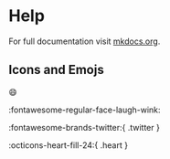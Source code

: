 # Help

For full documentation visit [mkdocs.org](https://www.mkdocs.org).

## Icons and Emojs

:smile: 

:fontawesome-regular-face-laugh-wink:

:fontawesome-brands-twitter:{ .twitter }

:octicons-heart-fill-24:{ .heart }
